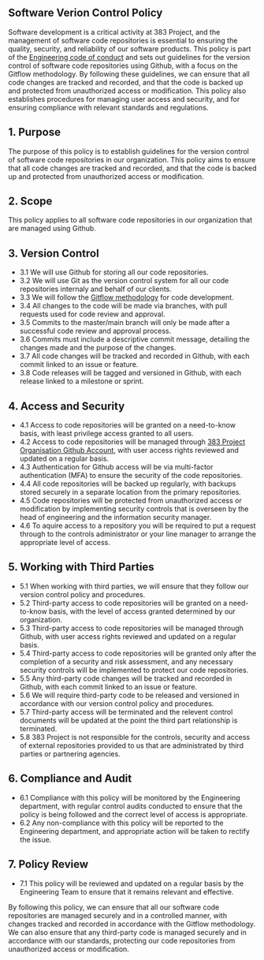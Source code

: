 ## Software Verion Control Policy

Software development is a critical activity at 383 Project, and the management of software code repositories is essential to ensuring the quality, security, and reliability of our software products. This policy is part of the [Engineering code of conduct](https://github.com/383Project/engineering-code-of-conduct) and sets out guidelines for the version control of software code repositories using Github, with a focus on the Gitflow methodology. By following these guidelines, we can ensure that all code changes are tracked and recorded, and that the code is backed up and protected from unauthorized access or modification. This policy also establishes procedures for managing user access and security, and for ensuring compliance with relevant standards and regulations.

## 1. Purpose
The purpose of this policy is to establish guidelines for the version control of software code repositories in our organization. This policy aims to ensure that all code changes are tracked and recorded, and that the code is backed up and protected from unauthorized access or modification.

## 2. Scope
This policy applies to all software code repositories in our organization that are managed using Github.

## 3. Version Control
- 3.1 We will use Github for storing all our code repositories.
- 3.2 We will use Git as the version control system for all our code repositories internaly and behalf of our clients.
- 3.3 We will follow the [Gitflow methodology](https://www.atlassian.com/git/tutorials/comparing-workflows/gitflow-workflow) for code development.
- 3.4 All changes to the code will be made via branches, with pull requests used for code review and approval.
- 3.5 Commits to the master/main branch will only be made after a successful code review and approval process.
- 3.6 Commits must include a descriptive commit message, detailing the changes made and the purpose of the changes.
- 3.7 All code changes will be tracked and recorded in Github, with each commit linked to an issue or feature.
- 3.8 Code releases will be tagged and versioned in Github, with each release linked to a milestone or sprint.

## 4. Access and Security
- 4.1 Access to code repositories will be granted on a need-to-know basis, with least privilege access granted to all users.
- 4.2 Access to code repositories will be managed through [383 Project Organisation Github Account](https://github.com/383Project/engineering-code-of-conduct), with user access rights reviewed and updated on a regular basis.
- 4.3 Authentication for Github access will be via multi-factor authentication (MFA) to ensure the security of the code repositories.
- 4.4 All code repositories will be backed up regularly, with backups stored securely in a separate location from the primary repositories.
- 4.5 Code repositories will be protected from unauthorized access or modification by implementing security controls that is overseen by the head of engineering and the information security manager. 
- 4.6 To aquire access to a repository you will be required to put a request through to the controls administrator or your line manager to arrange the appropriate level of access.

## 5. Working with Third Parties
- 5.1 When working with third parties, we will ensure that they follow our version control policy and procedures.
- 5.2 Third-party access to code repositories will be granted on a need-to-know basis, with the level of access granted determined by our organization.
- 5.3 Third-party access to code repositories will be managed through Github, with user access rights reviewed and updated on a regular basis.
- 5.4 Third-party access to code repositories will be granted only after the completion of a security and risk assessment, and any necessary security controls will be implemented to protect our code repositories.
- 5.5 Any third-party code changes will be tracked and recorded in Github, with each commit linked to an issue or feature.
- 5.6 We will require third-party code to be released and versioned in accordance with our version control policy and procedures.
- 5.7 Third-party access will be terminated and the relevent control documents will be updated at the point the third part relationship is terminated.
- 5.8 383 Project is not responsible for the controls, security and access of external repositories provided to us that are administrated by third parties or partnering agencies.

## 6. Compliance and Audit
- 6.1 Compliance with this policy will be monitored by the Engineering department, with regular control audits conducted to ensure that the policy is being followed and the correct level of access is appropriate.
- 6.2 Any non-compliance with this policy will be reported to the Engineering department, and appropriate action will be taken to rectify the issue.

## 7. Policy Review
- 7.1 This policy will be reviewed and updated on a regular basis by the Engineering Team to ensure that it remains relevant and effective.

By following this policy, we can ensure that all our software code repositories are managed securely and in a controlled manner, with changes tracked and recorded in accordance with the Gitflow methodology. We can also ensure that any third-party code is managed securely and in accordance with our standards, protecting our code repositories from unauthorized access or modification.